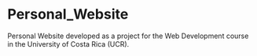 # Personal_Website
Personal Website developed as a project for the Web Development course in the University of Costa Rica (UCR).
